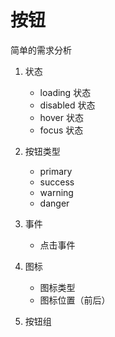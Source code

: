 # 按钮

简单的需求分析

1. 状态
    - loading 状态
    - disabled 状态
    - hover 状态
    - focus 状态
2. 按钮类型
    - primary
    - success 
    - warning 
    - danger 

3. 事件
    - 点击事件
4. 图标
    - 图标类型
    - 图标位置（前后）

5. 按钮组